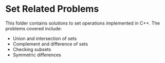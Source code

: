 # Set Related Problems
This folder contains solutions to set operations implemented in C++. The problems covered include:
- Union and intersection of sets
- Complement and difference of sets
- Checking subsets
- Symmetric differences
